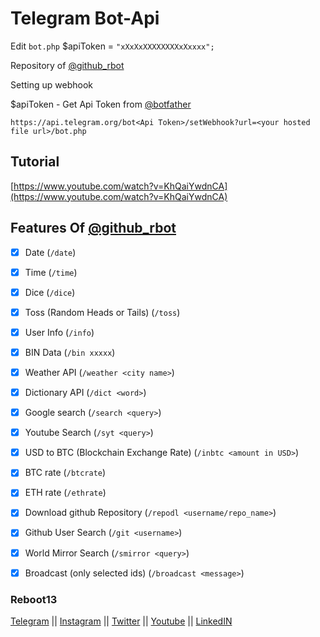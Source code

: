 # Telegram Bot-Api

Edit `bot.php` 
$apiToken = `"xXxXxXXXXXXXXxXxxxx";`

Repository of [@github_rbot](https://telegram.me/github_rbot) 

Setting up webhook

$apiToken - Get Api Token from [@botfather](https://telegram.me/botfather)


`https://api.telegram.org/bot<Api Token>/setWebhook?url=<your hosted file url>/bot.php`

## Tutorial
[https://www.youtube.com/watch?v=KhQaiYwdnCA](https://www.youtube.com/watch?v=KhQaiYwdnCA)

## Features Of [@github_rbot](https://telegram.me/github_rbot) 

- [x] Date (`/date`)

- [x] Time (`/time`)

- [x] Dice (`/dice`)

- [x] Toss (Random Heads or Tails) (`/toss`)

- [x] User Info (`/info`)

- [x] BIN Data (`/bin xxxxx`)

- [x] Weather API (`/weather <city name>`)

- [x] Dictionary API (`/dict <word>`)

- [x] Google search (`/search <query>`)

- [x] Youtube Search (`/syt <query>`)

- [x] USD to BTC (Blockchain Exchange Rate) (`/inbtc <amount in USD>`)

- [x] BTC rate (`/btcrate`)

- [x] ETH rate (`/ethrate`)

- [x] Download github Repository (`/repodl <username/repo_name>`)

- [x] Github User Search (`/git <username>`)

- [x] World Mirror Search (`/smirror <query>`)

- [x] Broadcast (only selected ids) (`/broadcast <message>`)


### Reboot13

[Telegram](https://telegram.me/reboot13_dev) || [Instagram](https://instagram.com/reboot13_dev) || [Twitter](https://twitter.com/reboot13_dev) || [Youtube](https://youtube.com/krutikraut) || [LinkedIN](https://linkedin.com/in/reboot13)
